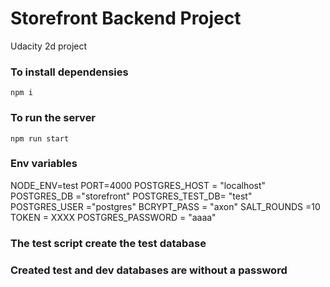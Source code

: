 # Storefront Backend Project

Udacity 2d project

### To install dependensies

`npm i`

### To run the server

`npm run start`

### Env variables

NODE_ENV=test
PORT=4000
POSTGRES_HOST = "localhost"
POSTGRES_DB ="storefront"
POSTGRES_TEST_DB= "test"
POSTGRES_USER ="postgres"
BCRYPT_PASS = "axon"
SALT_ROUNDS =10
TOKEN = XXXX
POSTGRES_PASSWORD = "aaaa"

### The test script create the test database

### Created test and dev databases are without a password
